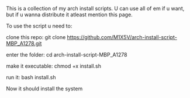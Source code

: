 This is a collection of my arch install scripts. U can use all of em if u want, but if u wanna distribute it atleast mention this page.


To use the script u need to:

clone this repo: git clone https://github.com/M1X5V/arch-install-script-MBP_A1278.git

enter the folder: cd arch-install-script-MBP_A1278

make it executable: chmod +x install.sh

run it: bash install.sh

Now it should install the system 
